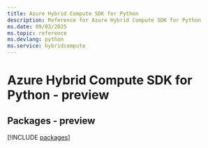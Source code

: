 ```yaml
---
title: Azure Hybrid Compute SDK for Python
description: Reference for Azure Hybrid Compute SDK for Python
ms.date: 09/03/2025
ms.topic: reference
ms.devlang: python
ms.service: hybridcompute
---
```

# Azure Hybrid Compute SDK for Python - preview
## Packages - preview
[!INCLUDE [packages](hybrid-compute-index.md)]